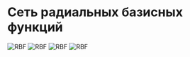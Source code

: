 # Сеть радиальных базисных функций
![RBF](https://github.com/SaVa111/R/edit/master/images/RBF2d.png)
![RBF](https://github.com/SaVa111/R/edit/master/images/RBF3d.png)
![RBF](https://github.com/SaVa111/R/edit/master/images/RBF2d2.png)
![RBF](https://github.com/SaVa111/R/edit/master/images/RBF3d2.png)
